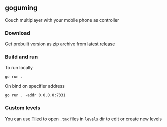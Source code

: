 ## goguming
Couch multiplayer with your mobile phone as controller

### Download
Get prebuilt version as zip archive from [latest release](https://github.com/Badrpas/goguming/releases/latest)

### Build and run
To run locally
```shell
go run .
```

On bind on specifier address

```shell
go run . -addr 0.0.0.0:7331
```

### Custom levels
You can use [Tiled](https://www.mapeditor.org/) to open `.tmx` files in `levels` dir to edit or create new levels
